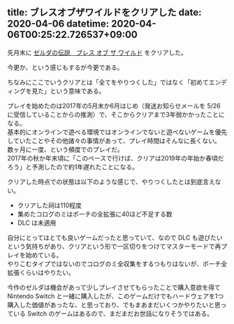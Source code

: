 title: ブレスオブザワイルドをクリアした
date: 2020-04-06
datetime: 2020-04-06T00:25:22.726537+09:00
---

先月末に [ゼルダの伝説　ブレス オブ ザ ワイルド](https://www.nintendo.co.jp/zelda/index.html) をクリアした。

今更か、という感じもするが今更である。

ちなみにここでいうクリアとは「全てをやりつくした」ではなく「初めてエンディングを見た」という意味である。

プレイを始めたのは2017年の5月末か6月はじめ（発送お知らせメールを 5/26 に受信していることからの推測）で、そこからクリアまで3年弱かかったことになる。  
基本的にオンラインで遊べる環境ではオンラインでないと遊べないゲームを優先していたことやその他諸々の事情があって、プレイ時間はそんなに長くない。  
数ヶ月に一度、という頻度でのプレイだ。  
2017年の秋か年末頃に「このペースで行けば、クリアは2019年の年始か春頃だろう」と予測したので約1年遅れたことになる。

クリアした時点での状態は以下のような感じで、やりつくしたとは到底言えない。

- クリアした祠は110程度
- 集めたコログのミはポーチの全拡張に40ほど不足する数
- DLC は未適用

自分にとってはとても良いゲームだったと思っていて、なので DLC も遊びたいという気持ちがあり、クリアという形で一区切りをつけてマスターモードで再プレイを始めている。  
やりこむタイプではないのでコログのミ全収集をするつもりはないが、ポーチ全拡張くらいはやりたい。

今作のゼルダは機会があって少しプレイさせてもらったことで購入意欲を得て Nintendo Switch と一緒に購入したが、このゲームだけでもハードウェアを1つ購入した価値があったな、と思っており、でもまあまだいくつかやりたいと思っている Switch のゲームはあるので、まだまだお世話になりそうではある。
